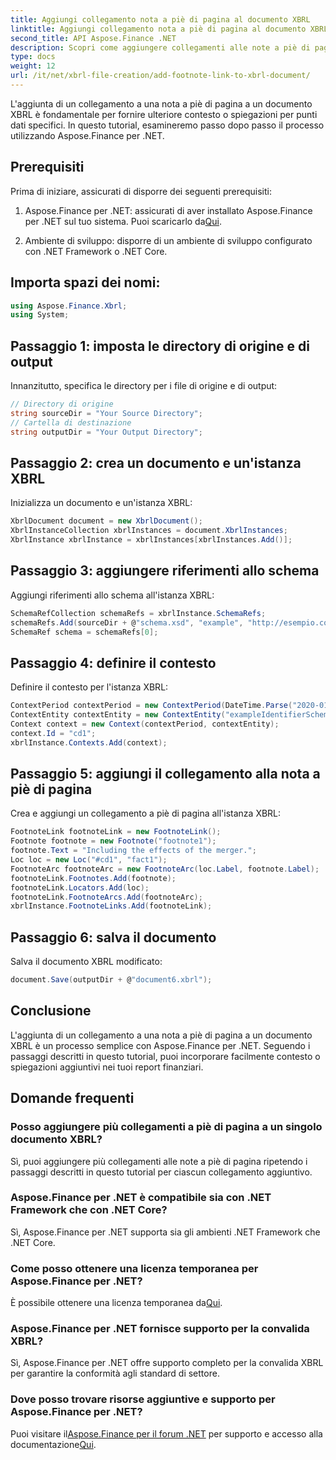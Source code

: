 ```yaml
---
title: Aggiungi collegamento nota a piè di pagina al documento XBRL
linktitle: Aggiungi collegamento nota a piè di pagina al documento XBRL
second_title: API Aspose.Finance .NET
description: Scopri come aggiungere collegamenti alle note a piè di pagina ai documenti XBRL utilizzando Aspose.Finance per .NET. Migliora i report finanziari con contesto aggiuntivo senza sforzo.
type: docs
weight: 12
url: /it/net/xbrl-file-creation/add-footnote-link-to-xbrl-document/
---
```

L'aggiunta di un collegamento a una nota a piè di pagina a un documento XBRL è fondamentale per fornire ulteriore contesto o spiegazioni per punti dati specifici. In questo tutorial, esamineremo passo dopo passo il processo utilizzando Aspose.Finance per .NET.
## Prerequisiti
Prima di iniziare, assicurati di disporre dei seguenti prerequisiti:
1.  Aspose.Finance per .NET: assicurati di aver installato Aspose.Finance per .NET sul tuo sistema. Puoi scaricarlo da[Qui](https://releases.aspose.com/finance/net/).
  
2. Ambiente di sviluppo: disporre di un ambiente di sviluppo configurato con .NET Framework o .NET Core.
## Importa spazi dei nomi:
```csharp
using Aspose.Finance.Xbrl;
using System;
```
## Passaggio 1: imposta le directory di origine e di output
Innanzitutto, specifica le directory per i file di origine e di output:
```csharp
// Directory di origine
string sourceDir = "Your Source Directory";
// Cartella di destinazione
string outputDir = "Your Output Directory";
```
## Passaggio 2: crea un documento e un'istanza XBRL
Inizializza un documento e un'istanza XBRL:
```csharp
XbrlDocument document = new XbrlDocument();
XbrlInstanceCollection xbrlInstances = document.XbrlInstances;
XbrlInstance xbrlInstance = xbrlInstances[xbrlInstances.Add()];
```
## Passaggio 3: aggiungere riferimenti allo schema
Aggiungi riferimenti allo schema all'istanza XBRL:
```csharp
SchemaRefCollection schemaRefs = xbrlInstance.SchemaRefs;
schemaRefs.Add(sourceDir + @"schema.xsd", "example", "http://esempio.com/xbrl/taxonomy");
SchemaRef schema = schemaRefs[0];
```
## Passaggio 4: definire il contesto
Definire il contesto per l'istanza XBRL:
```csharp
ContextPeriod contextPeriod = new ContextPeriod(DateTime.Parse("2020-01-01"), DateTime.Parse("2020-02-10"));
ContextEntity contextEntity = new ContextEntity("exampleIdentifierScheme", "exampleIdentifier");
Context context = new Context(contextPeriod, contextEntity);
context.Id = "cd1";
xbrlInstance.Contexts.Add(context);
```
## Passaggio 5: aggiungi il collegamento alla nota a piè di pagina
Crea e aggiungi un collegamento a piè di pagina all'istanza XBRL:
```csharp
FootnoteLink footnoteLink = new FootnoteLink();
Footnote footnote = new Footnote("footnote1");
footnote.Text = "Including the effects of the merger.";
Loc loc = new Loc("#cd1", "fact1");
FootnoteArc footnoteArc = new FootnoteArc(loc.Label, footnote.Label);
footnoteLink.Footnotes.Add(footnote);
footnoteLink.Locators.Add(loc);
footnoteLink.FootnoteArcs.Add(footnoteArc);
xbrlInstance.FootnoteLinks.Add(footnoteLink);
```
## Passaggio 6: salva il documento
Salva il documento XBRL modificato:
```csharp
document.Save(outputDir + @"document6.xbrl");
```

## Conclusione
L'aggiunta di un collegamento a una nota a piè di pagina a un documento XBRL è un processo semplice con Aspose.Finance per .NET. Seguendo i passaggi descritti in questo tutorial, puoi incorporare facilmente contesto o spiegazioni aggiuntivi nei tuoi report finanziari.
## Domande frequenti
### Posso aggiungere più collegamenti a piè di pagina a un singolo documento XBRL?
Sì, puoi aggiungere più collegamenti alle note a piè di pagina ripetendo i passaggi descritti in questo tutorial per ciascun collegamento aggiuntivo.
### Aspose.Finance per .NET è compatibile sia con .NET Framework che con .NET Core?
Sì, Aspose.Finance per .NET supporta sia gli ambienti .NET Framework che .NET Core.
### Come posso ottenere una licenza temporanea per Aspose.Finance per .NET?
 È possibile ottenere una licenza temporanea da[Qui](https://purchase.aspose.com/temporary-license/).
### Aspose.Finance per .NET fornisce supporto per la convalida XBRL?
Sì, Aspose.Finance per .NET offre supporto completo per la convalida XBRL per garantire la conformità agli standard di settore.
### Dove posso trovare risorse aggiuntive e supporto per Aspose.Finance per .NET?
 Puoi visitare il[Aspose.Finance per il forum .NET](https://forum.aspose.com/c/finance/43) per supporto e accesso alla documentazione[Qui](https://reference.aspose.com/finance/net/).